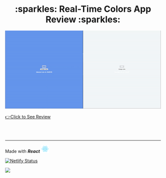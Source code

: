 <h1 align="center"> :sparkles: Real-Time Colors App Review :sparkles: </h1>

<p align="center">
  <img src="figures/colors-app-800px.gif" title="gif">
</p>

[:point_right:Click to See Review](https://hungry-clarke-6f7dc3.netlify.app)

<br>
</br>

---

Made with __*React*__ <img alt="React" width="26px" src="https://raw.githubusercontent.com/github/explore/80688e429a7d4ef2fca1e82350fe8e3517d3494d/topics/react/react.png" />

[![Netlify Status](https://api.netlify.com/api/v1/badges/6aca3d6e-9743-4891-8ab6-41c85772744f/deploy-status)](https://app.netlify.com/sites/hungry-clarke-6f7dc3/deploys)

<img src="https://heroku-badges.herokuapp.com/?app=heroku-badges" />
